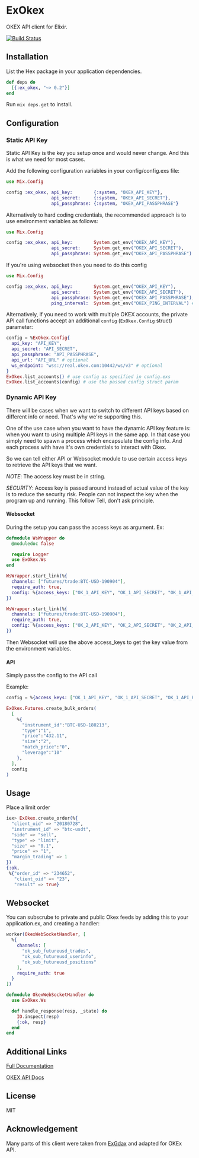 # ExOkex

OKEX API client for Elixir.

[![Build Status](https://travis-ci.com/yurikoval/ex_okex.svg?branch=master)](https://travis-ci.com/yurikoval/ex_okex)

## Installation

List the Hex package in your application dependencies.

```elixir
def deps do
  [{:ex_okex, "~> 0.2"}]
end
```

Run `mix deps.get` to install.

## Configuration

### Static API Key

Static API Key is the key you setup once and would never change. And this is what we need for most cases.

Add the following configuration variables in your config/config.exs file:

```elixir
use Mix.Config

config :ex_okex, api_key:        {:system, "OKEX_API_KEY"},
                 api_secret:     {:system, "OKEX_API_SECRET"},
                 api_passphrase: {:system, "OKEX_API_PASSPHRASE"}
```

Alternatively to hard coding credentials, the recommended approach is
to use environment variables as follows:

```elixir
use Mix.Config

config :ex_okex, api_key:        System.get_env("OKEX_API_KEY"),
                 api_secret:     System.get_env("OKEX_API_SECRET"),
                 api_passphrase: System.get_env("OKEX_API_PASSPHRASE")
```

If you're using websocket then you need to do this config

```elixir
use Mix.Config

config :ex_okex, api_key:        System.get_env("OKEX_API_KEY"),
                 api_secret:     System.get_env("OKEX_API_SECRET"),
                 api_passphrase: System.get_env("OKEX_API_PASSPHRASE"),
                 ping_interval:  System.get_env("OKEX_PING_INTERVAL") # default is 5000
```


Alternatively, if you need to work with multiple OKEX accounts, the private API
call functions accept an additional `config` (`ExOkex.Config` struct) parameter:

```elixir
config = %ExOkex.Config{
  api_key: "API_KEY",
  api_secret: "API_SECRET",
  api_passphrase: "API_PASSPHRASE",
  api_url: "API_URL" # optional
  ws_endpoint: "wss://real.okex.com:10442/ws/v3" # optional
}
ExOkex.list_accounts() # use config as specified in config.exs
ExOkex.list_accounts(config) # use the passed config struct param
```

### Dynamic API Key

There will be cases when we want to switch to different API keys based on different info or need. That's why we're supporting this.

One of the use case when you want to have the dynamic API key feature is: when you want to using multiple API keys in the same app. In that case you simply need to spawn a process which encapsulate the config info. And each process with have it's own credentials to interact with Okex.

So we can tell either API or Websocket module to use certain access keys to retrieve the API keys that we want.

*NOTE*: The access key must be in string.

*SECURITY*: Access key is passed around instead of actual value of the key is to reduce the security risk. People can not inspect the key when the program up and running. This follow Tell, don't ask principle.

#### Websocket

During the setup you can pass the access keys as argument. Ex:

```elixir
defmodule WsWrapper do
  @moduledoc false

  require Logger
  use ExOkex.Ws
end

WsWrapper.start_link(%{
  channels: ["futures/trade:BTC-USD-190904"],
  require_auth: true,
  config: %{access_keys: ["OK_1_API_KEY", "OK_1_API_SECRET", "OK_1_API_PASSPHRASE"]}
})

WsWrapper.start_link(%{
  channels: ["futures/trade:BTC-USD-190904"],
  require_auth: true,
  config: %{access_keys: ["OK_2_API_KEY", "OK_2_API_SECRET", "OK_2_API_PASSPHRASE"]}
})
```

Then Websocket will use the above access_keys to get the key value from the environment variables.

#### API

Simply pass the config to the API call

Example:

```elixir
config = %{access_keys: ["OK_1_API_KEY", "OK_1_API_SECRET", "OK_1_API_PASSPHRASE"]}

ExOkex.Futures.create_bulk_orders(
  [
    %{
      "instrument_id":"BTC-USD-180213",
      "type":"1",
      "price":"432.11",
      "size":"2",
      "match_price":"0",
      "leverage":"10"
    },
  ],
  config
)
```

## Usage

Place a limit order

```elixir
iex> ExOkex.create_order(%{
  "client_oid" => "20180728",
  "instrument_id" => "btc-usdt",
  "side" => "sell",
  "type" => "limit",
  "size" => "0.1",
  "price" => "1",
  "margin_trading" => 1
})
{:ok,
 %{"order_id" => "234652",
   "client_oid" => "23",
   "result" => true}
```

## Websocket

You can subscrube to private and public Okex feeds by adding this to your application.ex, and creating a handler:

```elixir
worker(OkexWebSocketHandler, [
  %{
    channels: [
      "ok_sub_futureusd_trades",
      "ok_sub_futureusd_userinfo",
      "ok_sub_futureusd_positions"
    ],
    require_auth: true
  }
])
```

```elixir
defmodule OkexWebSocketHandler do
  use ExOkex.Ws

  def handle_response(resp, _state) do
    IO.inspect(resp)
    {:ok, resp}
  end
end
```

## Additional Links

[Full Documentation](https://hexdocs.pm/ex_okex/ExOkex.html)

[OKEX API Docs](https://www.okex.com/docs/)

## License

MIT

## Acknowledgement

Many parts of this client were taken from [ExGdax](https://github.com/bnhansn/ex_gdax) and adapted for OKEx API.
